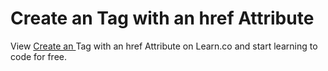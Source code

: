# Create an <a> Tag with an href Attribute
<p class='util--hide'>View <a href='https://learn.co/lessons/phrg-a-tag-with-href-attributes-lab'>Create an <a> Tag with an href Attribute</a> on Learn.co and start learning to code for free.</p>
